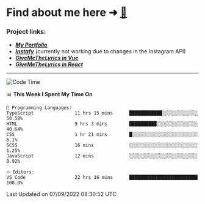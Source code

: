 # Find about me here ➜ [🧑](https://pauabella.dev)

### Project links:
- ***[My Portfolio](https://pauabella.dev)***
- ***[Instafy](https://instafy.me)*** (currently not working due to changes in the Instagram API)
- ***[GiveMeTheLyrics in Vue](https://lyrics.pauabella.dev)***
- ***[GiveMeTheLyrics in React](https://pauabella.dev/GiveMeTheLyrics)***

---
<!--START_SECTION:waka-->
![Code Time](http://img.shields.io/badge/Code%20Time-1%2C411%20hrs%2052%20mins-blue)

📊 **This Week I Spent My Time On** 

```text
💬 Programming Languages: 
TypeScript               11 hrs 15 mins      ████████████░░░░░░░░░░░░░   50.58% 
HTML                     9 hrs 3 mins        ██████████░░░░░░░░░░░░░░░   40.64% 
CSS                      1 hr 21 mins        █░░░░░░░░░░░░░░░░░░░░░░░░   6.1% 
SCSS                     16 mins             ░░░░░░░░░░░░░░░░░░░░░░░░░   1.25% 
JavaScript               12 mins             ░░░░░░░░░░░░░░░░░░░░░░░░░   0.92%

🔥 Editors: 
VS Code                  22 hrs 16 mins      █████████████████████████   100.0%

```


 Last Updated on 07/09/2022 08:30:52 UTC
<!--END_SECTION:waka-->
